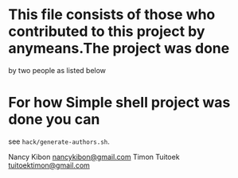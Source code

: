 # This file consists of those who contributed to this project by anymeans.The project was done
by two people as listed below
# For how Simple shell project was done you can
see `hack/generate-authors.sh`.

Nancy Kibon <nancykibon@gmail.com>
Timon Tuitoek <tuitoektimon@gmail.com>

